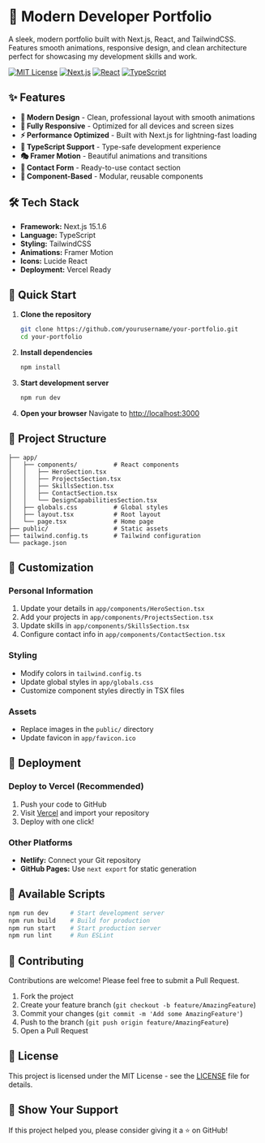 # 🚀 Modern Developer Portfolio

A sleek, modern portfolio built with Next.js, React, and TailwindCSS. Features smooth animations, responsive design, and clean architecture perfect for showcasing my development skills and work.

[![MIT License](https://img.shields.io/badge/License-MIT-green.svg)](https://choosealicense.com/licenses/mit/)
[![Next.js](https://img.shields.io/badge/Next.js-15.1.6-black)](https://nextjs.org/)
[![React](https://img.shields.io/badge/React-19.0.0-blue)](https://reactjs.org/)
[![TypeScript](https://img.shields.io/badge/TypeScript-5.0-blue)](https://www.typescriptlang.org/)

## ✨ Features

- **🎨 Modern Design** - Clean, professional layout with smooth animations
- **📱 Fully Responsive** - Optimized for all devices and screen sizes
- **⚡ Performance Optimized** - Built with Next.js for lightning-fast loading
- **🎯 TypeScript Support** - Type-safe development experience
- **🎭 Framer Motion** - Beautiful animations and transitions
- **📧 Contact Form** - Ready-to-use contact section
- **🎪 Component-Based** - Modular, reusable components

## 🛠️ Tech Stack

- **Framework:** Next.js 15.1.6
- **Language:** TypeScript
- **Styling:** TailwindCSS
- **Animations:** Framer Motion
- **Icons:** Lucide React
- **Deployment:** Vercel Ready

## 🚀 Quick Start

1. **Clone the repository**

   ```bash
   git clone https://github.com/yourusername/your-portfolio.git
   cd your-portfolio
   ```

2. **Install dependencies**

   ```bash
   npm install
   ```

3. **Start development server**

   ```bash
   npm run dev
   ```

4. **Open your browser**
   Navigate to [http://localhost:3000](http://localhost:3000)

## 📁 Project Structure

```
├── app/
│   ├── components/          # React components
│   │   ├── HeroSection.tsx
│   │   ├── ProjectsSection.tsx
│   │   ├── SkillsSection.tsx
│   │   ├── ContactSection.tsx
│   │   └── DesignCapabilitiesSection.tsx
│   ├── globals.css          # Global styles
│   ├── layout.tsx           # Root layout
│   └── page.tsx             # Home page
├── public/                  # Static assets
├── tailwind.config.ts       # Tailwind configuration
└── package.json
```

## 🎨 Customization

### Personal Information

1. Update your details in `app/components/HeroSection.tsx`
2. Add your projects in `app/components/ProjectsSection.tsx`
3. Update skills in `app/components/SkillsSection.tsx`
4. Configure contact info in `app/components/ContactSection.tsx`

### Styling

- Modify colors in `tailwind.config.ts`
- Update global styles in `app/globals.css`
- Customize component styles directly in TSX files

### Assets

- Replace images in the `public/` directory
- Update favicon in `app/favicon.ico`

## 🚀 Deployment

### Deploy to Vercel (Recommended)

1. Push your code to GitHub
2. Visit [Vercel](https://vercel.com) and import your repository
3. Deploy with one click!

### Other Platforms

- **Netlify:** Connect your Git repository
- **GitHub Pages:** Use `next export` for static generation

## 📝 Available Scripts

```bash
npm run dev      # Start development server
npm run build    # Build for production
npm run start    # Start production server
npm run lint     # Run ESLint
```

## 🤝 Contributing

Contributions are welcome! Please feel free to submit a Pull Request.

1. Fork the project
2. Create your feature branch (`git checkout -b feature/AmazingFeature`)
3. Commit your changes (`git commit -m 'Add some AmazingFeature'`)
4. Push to the branch (`git push origin feature/AmazingFeature`)
5. Open a Pull Request

## 📄 License

This project is licensed under the MIT License - see the [LICENSE](LICENSE) file for details.

## 🌟 Show Your Support

If this project helped you, please consider giving it a ⭐ on GitHub!
